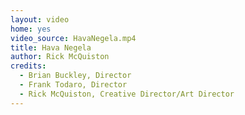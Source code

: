 ```yaml
---
layout: video
home: yes
video_source: HavaNegela.mp4
title: Hava Negela
author: Rick McQuiston
credits:
  - Brian Buckley, Director
  - Frank Todaro, Director
  - Rick McQuiston, Creative Director/Art Director
---
```

